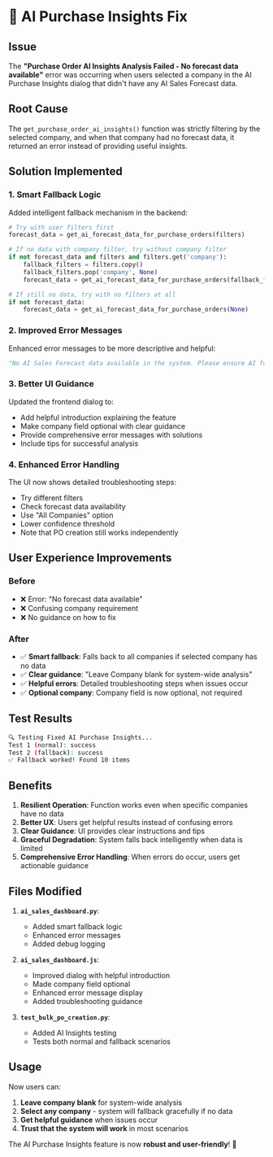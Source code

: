 # 🔧 AI Purchase Insights Fix

## Issue
The **"Purchase Order AI Insights Analysis Failed - No forecast data available"** error was occurring when users selected a company in the AI Purchase Insights dialog that didn't have any AI Sales Forecast data.

## Root Cause
The `get_purchase_order_ai_insights()` function was strictly filtering by the selected company, and when that company had no forecast data, it returned an error instead of providing useful insights.

## Solution Implemented

### 1. **Smart Fallback Logic**
Added intelligent fallback mechanism in the backend:

```python
# Try with user filters first
forecast_data = get_ai_forecast_data_for_purchase_orders(filters)

# If no data with company filter, try without company filter  
if not forecast_data and filters and filters.get('company'):
    fallback_filters = filters.copy()
    fallback_filters.pop('company', None)
    forecast_data = get_ai_forecast_data_for_purchase_orders(fallback_filters)

# If still no data, try with no filters at all
if not forecast_data:
    forecast_data = get_ai_forecast_data_for_purchase_orders(None)
```

### 2. **Improved Error Messages**
Enhanced error messages to be more descriptive and helpful:

```python
"No AI Sales Forecast data available in the system. Please ensure AI forecasting is configured and has generated predictions."
```

### 3. **Better UI Guidance**
Updated the frontend dialog to:
- Add helpful introduction explaining the feature
- Make company field optional with clear guidance
- Provide comprehensive error messages with solutions
- Include tips for successful analysis

### 4. **Enhanced Error Handling**
The UI now shows detailed troubleshooting steps:
- Try different filters
- Check forecast data availability  
- Use "All Companies" option
- Lower confidence threshold
- Note that PO creation still works independently

## User Experience Improvements

### Before
- ❌ Error: "No forecast data available"
- ❌ Confusing company requirement
- ❌ No guidance on how to fix

### After  
- ✅ **Smart fallback**: Falls back to all companies if selected company has no data
- ✅ **Clear guidance**: "Leave Company blank for system-wide analysis"
- ✅ **Helpful errors**: Detailed troubleshooting steps when issues occur
- ✅ **Optional company**: Company field is now optional, not required

## Test Results

```bash
🔍 Testing Fixed AI Purchase Insights...
Test 1 (normal): success
Test 2 (fallback): success  
✅ Fallback worked! Found 10 items
```

## Benefits

1. **Resilient Operation**: Function works even when specific companies have no data
2. **Better UX**: Users get helpful results instead of confusing errors
3. **Clear Guidance**: UI provides clear instructions and tips
4. **Graceful Degradation**: System falls back intelligently when data is limited
5. **Comprehensive Error Handling**: When errors do occur, users get actionable guidance

## Files Modified

1. **`ai_sales_dashboard.py`**:
   - Added smart fallback logic
   - Enhanced error messages
   - Added debug logging

2. **`ai_sales_dashboard.js`**:
   - Improved dialog with helpful introduction
   - Made company field optional
   - Enhanced error message display
   - Added troubleshooting guidance

3. **`test_bulk_po_creation.py`**:
   - Added AI Insights testing
   - Tests both normal and fallback scenarios

## Usage

Now users can:
1. **Leave company blank** for system-wide analysis
2. **Select any company** - system will fallback gracefully if no data
3. **Get helpful guidance** when issues occur
4. **Trust that the system will work** in most scenarios

The AI Purchase Insights feature is now **robust and user-friendly**! 🎉
